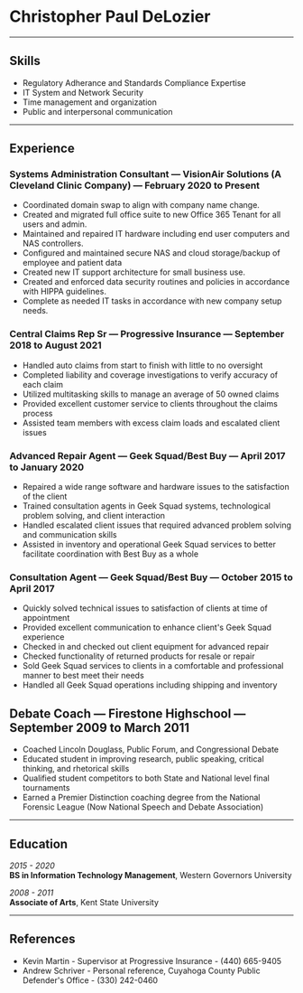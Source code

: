 

# Christopher Paul DeLozier

---

## Skills

 * Regulatory Adherance and Standards Compliance Expertise
 * IT System and Network Security
 * Time management and organization
 * Public and interpersonal communication 

---
## Experience

### **Systems Administration Consultant** &mdash; VisionAir Solutions (A Cleveland Clinic Company) &mdash; February 2020 to Present

* Coordinated domain swap to align with company name change.
* Created and migrated full office suite to new Office 365 Tenant for all users and admin.
* Maintained and repaired IT hardware including end user computers and NAS controllers. 
* Configured and maintained secure NAS and cloud storage/backup of employee and patient data
* Created new IT support architecture for small business use.
* Created and enforced data security routines and policies in accordance with HIPPA guidelines. 
* Complete as needed IT tasks in accordance with new company setup needs. 

### **Central Claims Rep Sr** &mdash; Progressive Insurance &mdash; September 2018 to August 2021

* Handled auto claims from start to finish with little to no oversight
* Completed liability and coverage investigations to verify accuracy of each claim
* Utilized multitasking skills to manage an average of 50 owned claims
* Provided excellent customer service to clients throughout the claims process
* Assisted team members with excess claim loads and escalated client issues

### **Advanced Repair Agent** &mdash; Geek Squad/Best Buy &mdash; April 2017 to January 2020

* Repaired a wide range software and hardware issues to the satisfaction of the client
* Trained consultation agents in Geek Squad systems, technological problem solving, and client interaction
* Handled escalated client issues that required advanced problem solving and communication skills
* Assisted in inventory and operational Geek Squad services to better facilitate coordination with Best Buy as a whole

### **Consultation Agent** &mdash; Geek Squad/Best Buy &mdash; October 2015 to April 2017

* Quickly solved technical issues to satisfaction of clients at time of appointment
* Provided excellent communication to enhance client's Geek Squad experience
* Checked in and checked out client equipment for advanced repair
* Checked functionality of returned products for resale or repair
* Sold Geek Squad services to clients in a comfortable and professional manner to best meet their needs
* Handled all Geek Squad operations including shipping and inventory

## **Debate Coach**  &mdash; Firestone Highschool &mdash; September 2009 to March 2011

* Coached Lincoln Douglass, Public Forum, and Congressional Debate
* Educated student in improving research, public speaking, critical thinking, and rhetorical skills
* Qualified student competitors to both State and National level final tournaments
* Earned a Premier Distinction coaching degree from the National Forensic League (Now National Speech and Debate Association)

---

## Education
*2015 - 2020*    
**BS in Information Technology Management**, Western Governors University  

*2008 - 2011*  
**Associate of Arts**, Kent State University

---

## References

* Kevin Martin - Supervisor at Progressive Insurance - (440) 665-9405
* Andrew Schriver - Personal reference, Cuyahoga County Public Defender's Office - (330) 242-0460
